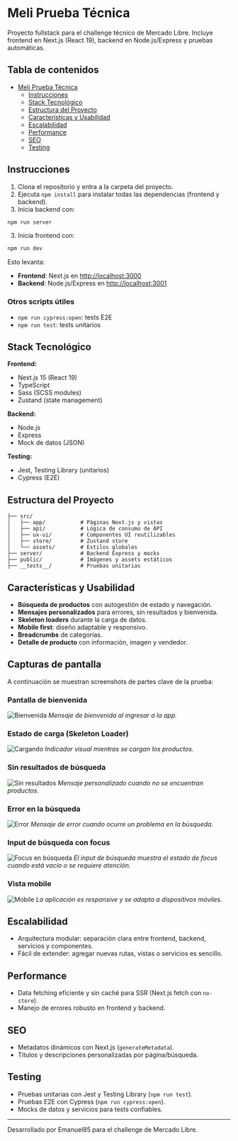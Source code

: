 
# Meli Prueba Técnica

Proyecto fullstack para el challenge técnico de Mercado Libre. Incluye frontend en Next.js (React 19), backend en Node.js/Express y pruebas automáticas.

## Tabla de contenidos

- [Meli Prueba Técnica](#meli-prueba-técnica)
  - [Instrucciones](#instrucciones)
  - [Stack Tecnológico](#stack-tecnológico)
  - [Estructura del Proyecto](#estructura-del-proyecto)
  - [Características y Usabilidad](#características-y-usabilidad)
  - [Escalabilidad](#escalabilidad)
  - [Performance](#performance)
  - [SEO](#seo)
  - [Testing](#testing)


## Instrucciones

1. Clona el repositorio y entra a la carpeta del proyecto.
2. Ejecuta `npm install` para instalar todas las dependencias (frontend y backend).
3. Inicia backend con:
  ```bash
  npm run server
  ```
3. Inicia frontend con:
  ```bash
  npm run dev
  ```
  
  Esto levanta:
  - **Frontend**: Next.js en [http://localhost:3000](http://localhost:3000)
  - **Backend**: Node.js/Express en [http://localhost:3001](http://localhost:3001)

### Otros scripts útiles
- `npm run cypress:open`: tests E2E
- `npm run test`: tests unitarios


## Stack Tecnológico

**Frontend:**
- Next.js 15 (React 19)
- TypeScript
- Sass (SCSS modules)
- Zustand (state management)

**Backend:**
- Node.js
- Express
- Mock de datos (JSON)

**Testing:**
- Jest, Testing Library (unitarios)
- Cypress (E2E)


## Estructura del Proyecto

```
├── src/
│   ├── app/           # Páginas Next.js y vistas
│   ├── api/           # Lógica de consumo de API
│   ├── ux-ui/         # Componentes UI reutilizables
│   ├── store/         # Zustand store
│   └── assets/        # Estilos globales
├── server/            # Backend Express y mocks
├── public/            # Imágenes y assets estáticos
├── __tests__/         # Pruebas unitarias
```


## Características y Usabilidad

- **Búsqueda de productos** con autogestión de estado y navegación.
- **Mensajes personalizados** para errores, sin resultados y bienvenida.
- **Skeleton loaders** durante la carga de datos.
- **Mobile first**: diseño adaptable y responsivo.
- **Breadcrumbs** de categorías.
- **Detalle de producto** con información, imagen y vendedor.

## Capturas de pantalla

A continuación se muestran screenshots de partes clave de la prueba:

### Pantalla de bienvenida
![Bienvenida](./documentacion/screen_bienvenida.png)
*Mensaje de bienvenida al ingresar a la app.*

### Estado de carga (Skeleton Loader)
![Cargando](./documentacion/screen_loading.jpg)
*Indicador visual mientras se cargan los productos.*

### Sin resultados de búsqueda
![Sin resultados](./documentacion/screen_no_search.jpg)
*Mensaje personalizado cuando no se encuentran productos.*

### Error en la búsqueda
![Error](./documentacion/screen_error.jpg)
*Mensaje de error cuando ocurre un problema en la búsqueda.*

### Input de búsqueda con focus
![Focus en búsqueda](./documentacion/screen_focus_searchBar.jpg)
*El input de búsqueda muestra el estado de focus cuando está vacío o se requiere atención.*

### Vista mobile
![Mobile](./documentacion/screen_mobil.jpg)
*La aplicación es responsive y se adapta a dispositivos móviles.*


## Escalabilidad

- Arquitectura modular: separación clara entre frontend, backend, servicios y componentes.
- Fácil de extender: agregar nuevas rutas, vistas o servicios es sencillo.


## Performance

- Data fetching eficiente y sin caché para SSR (Next.js fetch con `no-store`).
- Manejo de errores robusto en frontend y backend.


## SEO

- Metadatos dinámicos con Next.js (`generateMetadata`).
- Títulos y descripciones personalizadas por página/búsqueda.


## Testing

- Pruebas unitarias con Jest y Testing Library (`npm run test`).
- Pruebas E2E con Cypress (`npm run cypress:open`).
- Mocks de datos y servicios para tests confiables.

---

Desarrollado por Emanuel85 para el challenge de Mercado Libre.
